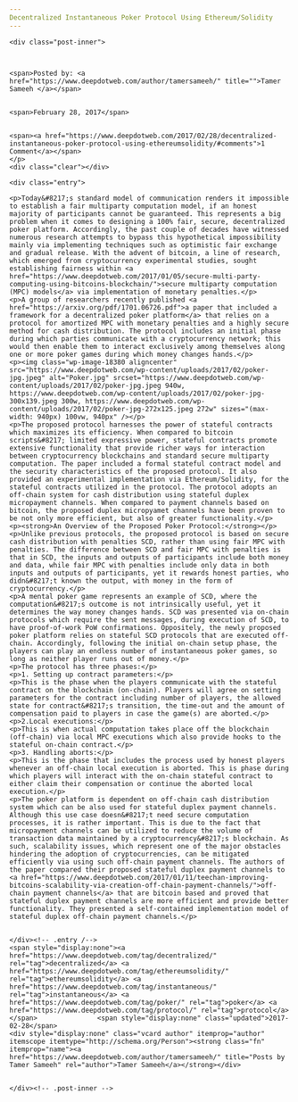 ```yaml
---
Decentralized Instantaneous Poker Protocol Using Ethereum/Solidity
---
```

<article class="post-listing post-18375 post type-post status-publish format-standard has-post-thumbnail hentry  tag-decentralized tag-ethereumsolidity tag-instantaneous tag-poker tag-protocol">
    
    <div class="post-inner">
    
    
        
    <span>Posted by: <a href="https://www.deepdotweb.com/author/tamersameeh/" title="">Tamer Sameeh </a></span>
    
    
    <span>February 28, 2017</span>
    
    
    <span><a href="https://www.deepdotweb.com/2017/02/28/decentralized-instantaneous-poker-protocol-using-ethereumsolidity/#comments">1 Comment</a></span>
    </p>
    <div class="clear"></div>
    
    <div class="entry">
    
    <p>Today&#8217;s standard model of communication renders it impossible to establish a fair multiparty computation model, if an honest majority of participants cannot be guaranteed. This represents a big problem when it comes to designing a 100% fair, secure, decentralized poker platform. Accordingly, the past couple of decades have witnessed numerous research attempts to bypass this hypothetical impossibility mainly via implementing techniques such as optimistic fair exchange and gradual release. With the advent of bitcoin, a line of research, which emerged from cryptocurrency experimental studies, sought establishing fairness within <a href="https://www.deepdotweb.com/2017/01/05/secure-multi-party-computing-using-bitcoins-blockchain/">secure multiparty computation (MPC) models</a> via implementation of monetary penalties.</p>
    <p>A group of researchers recently published <a href="https://arxiv.org/pdf/1701.06726.pdf">a paper that included a framework for a decentralized poker platform</a> that relies on a protocol for amortized MPC with monetary penalties and a highly secure method for cash distribution. The protocol includes an initial phase during which parties communicate with a cryptocurrency network; this would then enable them to interact exclusively among themselves along one or more poker games during which money changes hands.</p>
    <p><img class="wp-image-18380 aligncenter" src="https://www.deepdotweb.com/wp-content/uploads/2017/02/poker-jpg.jpeg" alt="Poker.jpg" srcset="https://www.deepdotweb.com/wp-content/uploads/2017/02/poker-jpg.jpeg 940w, https://www.deepdotweb.com/wp-content/uploads/2017/02/poker-jpg-300x139.jpeg 300w, https://www.deepdotweb.com/wp-content/uploads/2017/02/poker-jpg-272x125.jpeg 272w" sizes="(max-width: 940px) 100vw, 940px" /></p>
    <p>The proposed protocol harnesses the power of stateful contracts which maximizes its efficiency. When compared to bitcoin scripts&#8217; limited expressive power, stateful contracts promote extensive functionality that provide richer ways for interaction between cryptocurrency blockchains and standard secure multiparty computation. The paper included a formal stateful contract model and the security characteristics of the proposed protocol. It also provided an experimental implementation via Ethereum/Solidity, for the stateful contracts utilized in the protocol. The protocol adopts an off-chain system for cash distribution using stateful duplex micropayment channels. When compared to payment channels based on bitcoin, the proposed duplex micropyamet channels have been proven to be not only more efficient, but also of greater functionality.</p>
    <p><strong>An Overview of the Proposed Poker Protocol:</strong></p>
    <p>Unlike previous protocols, the proposed protocol is based on secure cash distribution with penalties SCD, rather than using fair MPC with penalties. The difference between SCD and fair MPC with penalties is that in SCD, the inputs and outputs of participants include both money and data, while fair MPC with penalties include only data in both inputs and outputs of participants, yet it rewards honest parties, who didn&#8217;t known the output, with money in the form of cryptocurrency.</p>
    <p>A mental poker game represents an example of SCD, where the computation&#8217;s outcome is not intrinsically useful, yet it determines the way money changes hands. SCD was presented via on-chain protocols which require the sent messages, during execution of SCD, to have proof-of-work PoW confirmations. Oppositely, the newly proposed poker platform relies on stateful SCD protocols that are executed off-chain. Accordingly, following the initial on-chain setup phase, the players can play an endless number of instantaneous poker games, so long as neither player runs out of money.</p>
    <p>The protocol has three phases:</p>
    <p>1. Setting up contract parameters:</p>
    <p>This is the phase when the players communicate with the stateful contract on the blockchain (on-chain). Players will agree on setting parameters for the contract including number of players, the allowed state for contract&#8217;s transition, the time-out and the amount of compensation paid to players in case the game(s) are aborted.</p>
    <p>2.Local executions:</p>
    <p>This is when actual computation takes place off the blockchain (off-chain) via local MPC executions which also provide hooks to the stateful on-chain contract.</p>
    <p>3. Handling aborts:</p>
    <p>This is the phase that includes the process used by honest players whenever an off-chain local execution is aborted. This is phase during which players will interact with the on-chain stateful contract to either claim their compensation or continue the aborted local execution.</p>
    <p>The poker platform is dependent on off-chain cash distribution system which can be also used for stateful duplex payment channels. Although this use case doesn&#8217;t need secure computation processes, it is rather important. This is due to the fact that micropayment channels can be utilized to reduce the volume of transaction data maintained by a cryptocurrency&#8217;s blockchain. As such, scalability issues, which represent one of the major obstacles hindering the adoption of cryptocurrencies, can be mitigated efficiently via using such off-chain payment channels. The authors of the paper compared their proposed stateful duplex payment channels to <a href="https://www.deepdotweb.com/2017/01/11/teechan-improving-bitcoins-scalability-via-creation-off-chain-payment-channels/">off-chain payment channels</a> that are bitcoin based and proved that stateful duplex payment channels are more efficient and provide better functionality. They presented a self-contained implementation model of stateful duplex off-chain payment channels.</p>
    
    
    </div><!-- .entry /-->
    <span style="display:none"><a href="https://www.deepdotweb.com/tag/decentralized/" rel="tag">decentralized</a> <a href="https://www.deepdotweb.com/tag/ethereumsolidity/" rel="tag">ethereumsolidity</a> <a href="https://www.deepdotweb.com/tag/instantaneous/" rel="tag">instantaneous</a> <a href="https://www.deepdotweb.com/tag/poker/" rel="tag">poker</a> <a href="https://www.deepdotweb.com/tag/protocol/" rel="tag">protocol</a></span>				<span style="display:none" class="updated">2017-02-28</span>
    <div style="display:none" class="vcard author" itemprop="author" itemscope itemtype="http://schema.org/Person"><strong class="fn" itemprop="name"><a href="https://www.deepdotweb.com/author/tamersameeh/" title="Posts by Tamer Sameeh" rel="author">Tamer Sameeh</a></strong></div>
    
    
    </div><!-- .post-inner -->
</article><!-- .post-listing -->

